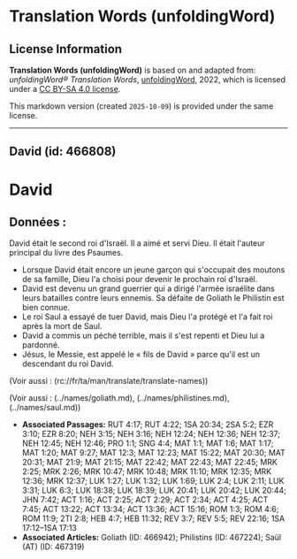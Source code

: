 # Translation Words (unfoldingWord)

## License Information

**Translation Words (unfoldingWord)** is based on and adapted from: _unfoldingWord® Translation Words_, [unfoldingWord](https://unfoldingword.org/utw), 2022, which is licensed under a [CC BY-SA 4.0 license](https://creativecommons.org/licenses/by-sa/4.0/legalcode.en).

This markdown version (created `2025-10-09`) is provided under the same license.



--------------------------------

## David (id: 466808)

David
=====

Données :
---------

David était le second roi d'Israël. Il a aimé et servi Dieu. Il était l'auteur principal du livre des Psaumes.

* Lorsque David était encore un jeune garçon qui s'occupait des moutons de sa famille, Dieu l'a choisi pour devenir le prochain roi d'Israël.
* David est devenu un grand guerrier qui a dirigé l'armée israélite dans leurs batailles contre leurs ennemis. Sa défaite de Goliath le Philistin est bien connue.
* Le roi Saul a essayé de tuer David, mais Dieu l'a protégé et l'a fait roi après la mort de Saul.
* David a commis un péché terrible, mais il s'est repenti et Dieu lui a pardonné.
* Jésus, le Messie, est appelé le « fils de David » parce qu'il est un descendant du roi David.

(Voir aussi : (rc://fr/ta/man/translate/translate\-names))

(Voir aussi : (../names/goliath.md), (../names/philistines.md), (../names/saul.md))

* **Associated Passages:** RUT 4:17; RUT 4:22; 1SA 20:34; 2SA 5:2; EZR 3:10; EZR 8:20; NEH 3:15; NEH 3:16; NEH 12:24; NEH 12:36; NEH 12:37; NEH 12:45; NEH 12:46; PRO 1:1; SNG 4:4; MAT 1:1; MAT 1:6; MAT 1:17; MAT 1:20; MAT 9:27; MAT 12:3; MAT 12:23; MAT 15:22; MAT 20:30; MAT 20:31; MAT 21:9; MAT 21:15; MAT 22:42; MAT 22:43; MAT 22:45; MRK 2:25; MRK 2:26; MRK 10:47; MRK 10:48; MRK 11:10; MRK 12:35; MRK 12:36; MRK 12:37; LUK 1:27; LUK 1:32; LUK 1:69; LUK 2:4; LUK 2:11; LUK 3:31; LUK 6:3; LUK 18:38; LUK 18:39; LUK 20:41; LUK 20:42; LUK 20:44; JHN 7:42; ACT 1:16; ACT 2:25; ACT 2:29; ACT 2:34; ACT 4:25; ACT 7:45; ACT 13:22; ACT 13:34; ACT 13:36; ACT 15:16; ROM 1:3; ROM 4:6; ROM 11:9; 2TI 2:8; HEB 4:7; HEB 11:32; REV 3:7; REV 5:5; REV 22:16; 1SA 17:12–1SA 17:13
* **Associated Articles:** Goliath (ID: 466942); Philistins (ID: 467224); Saül (AT) (ID: 467319)

